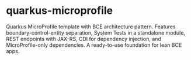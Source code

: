 # quarkus-microprofile
Quarkus MicroProfile template with BCE architecture pattern. Features boundary-control-entity separation, System Tests in a standalone module, REST endpoints with JAX-RS, CDI for dependency injection, and MicroProfile-only dependencies. A ready-to-use foundation for lean BCE apps.

